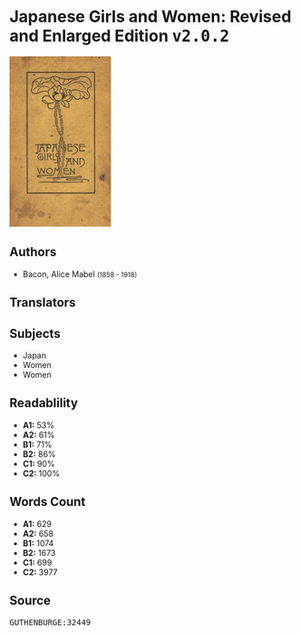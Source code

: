 # Japanese Girls and Women: Revised and Enlarged Edition <kbd>v2.0.2</kbd>

![](./cover.medium.jpg "")

## Authors


 - Bacon, Alice Mabel <small>(1858 - 1918)</small>

## Translators



## Subjects


 - Japan
 - Women
 - Women

## Readablility


 - **A1:** 53%
 - **A2:** 61%
 - **B1:** 71%
 - **B2:** 86%
 - **C1:** 90%
 - **C2:** 100%

## Words Count


 - **A1:** 629
 - **A2:** 658
 - **B1:** 1074
 - **B2:** 1673
 - **C1:** 699
 - **C2:** 3977

## Source


<kbd>GUTHENBURGE:32449</kbd>
